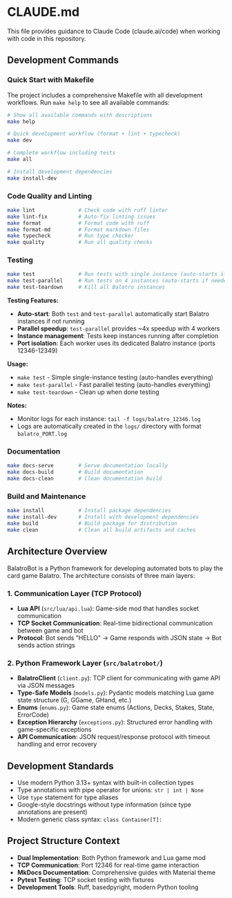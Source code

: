 # CLAUDE.md

This file provides guidance to Claude Code (claude.ai/code) when working with code in this repository.

## Development Commands

### Quick Start with Makefile

The project includes a comprehensive Makefile with all development workflows. Run `make help` to see all available commands:

```bash
# Show all available commands with descriptions
make help

# Quick development workflow (format + lint + typecheck)
make dev

# Complete workflow including tests
make all

# Install development dependencies
make install-dev
```

### Code Quality and Linting

```bash
make lint              # Check code with ruff linter
make lint-fix          # Auto-fix linting issues
make format            # Format code with ruff
make format-md         # Format markdown files
make typecheck         # Run type checker
make quality           # Run all quality checks
```

### Testing

```bash
make test              # Run tests with single instance (auto-starts if needed)
make test-parallel     # Run tests on 4 instances (auto-starts if needed)
make test-teardown     # Kill all Balatro instances
```

**Testing Features:**

- **Auto-start**: Both `test` and `test-parallel` automatically start Balatro instances if not running
- **Parallel speedup**: `test-parallel` provides ~4x speedup with 4 workers
- **Instance management**: Tests keep instances running after completion
- **Port isolation**: Each worker uses its dedicated Balatro instance (ports 12346-12349)

**Usage:**

- `make test` - Simple single-instance testing (auto-handles everything)
- `make test-parallel` - Fast parallel testing (auto-handles everything)
- `make test-teardown` - Clean up when done testing

**Notes:**

- Monitor logs for each instance: `tail -f logs/balatro_12346.log`
- Logs are automatically created in the `logs/` directory with format `balatro_PORT.log`

### Documentation

```bash
make docs-serve        # Serve documentation locally
make docs-build        # Build documentation
make docs-clean        # Clean documentation build
```

### Build and Maintenance

```bash
make install           # Install package dependencies
make install-dev       # Install with development dependencies
make build             # Build package for distribution
make clean             # Clean all build artifacts and caches
```

## Architecture Overview

BalatroBot is a Python framework for developing automated bots to play the card game Balatro. The architecture consists of three main layers:

### 1. Communication Layer (TCP Protocol)

- **Lua API** (`src/lua/api.lua`): Game-side mod that handles socket communication
- **TCP Socket Communication**: Real-time bidirectional communication between game and bot
- **Protocol**: Bot sends "HELLO" → Game responds with JSON state → Bot sends action strings

### 2. Python Framework Layer (`src/balatrobot/`)

- **BalatroClient** (`client.py`): TCP client for communicating with game API via JSON messages
- **Type-Safe Models** (`models.py`): Pydantic models matching Lua game state structure (G, GGame, GHand, etc.)
- **Enums** (`enums.py`): Game state enums (Actions, Decks, Stakes, State, ErrorCode)
- **Exception Hierarchy** (`exceptions.py`): Structured error handling with game-specific exceptions
- **API Communication**: JSON request/response protocol with timeout handling and error recovery

## Development Standards

- Use modern Python 3.13+ syntax with built-in collection types
- Type annotations with pipe operator for unions: `str | int | None`
- Use `type` statement for type aliases
- Google-style docstrings without type information (since type annotations are present)
- Modern generic class syntax: `class Container[T]:`

## Project Structure Context

- **Dual Implementation**: Both Python framework and Lua game mod
- **TCP Communication**: Port 12346 for real-time game interaction
- **MkDocs Documentation**: Comprehensive guides with Material theme
- **Pytest Testing**: TCP socket testing with fixtures
- **Development Tools**: Ruff, basedpyright, modern Python tooling
